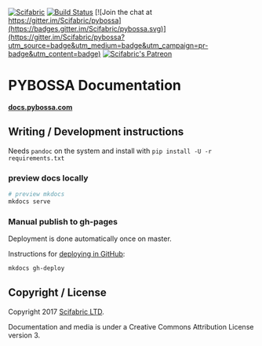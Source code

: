 [![Scifabric](https://img.shields.io/badge/made%20by-scifabric-blue.svg)](https://scifabric.com/) [![Build Status](https://travis-ci.org/Scifabric/docs.pybossa.com.svg?branch=master)](https://travis-ci.org/Scifabric/docs.pybossa.com) [![Join the chat at https://gitter.im/Scifabric/pybossa](https://badges.gitter.im/Scifabric/pybossa.svg)](https://gitter.im/Scifabric/pybossa?utm_source=badge&utm_medium=badge&utm_campaign=pr-badge&utm_content=badge) [![Scifabric's Patreon](https://img.shields.io/badge/support%20us%20on-patreon-orange.svg)](https://www.patreon.com/bePatron?u=4979179)

# PYBOSSA Documentation

**[docs.pybossa.com](http://docs.pybossa.com)**

## Writing / Development instructions

Needs `pandoc` on the system and install with `pip install -U -r requirements.txt`

### preview docs locally

```bash
# preview mkdocs
mkdocs serve
```

### Manual publish to gh-pages

Deployment is done automatically once on master.

Instructions for [deploying in GitHub](http://www.mkdocs.org/user-guide/deploying-your-docs/):

```bash
mkdocs gh-deploy
```

## Copyright / License

Copyright 2017 [Scifabric LTD](https://scifabric.com).

Documentation and media is under a Creative Commons Attribution License version
3.

